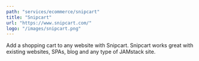 ```yaml
---
path: "services/ecommerce/snipcart"
title: "Snipcart"
url: "https://www.snipcart.com/"
logo: "/images/snipcart.png"
---
```


Add a shopping cart to any website with Snipcart. Snipcart works great with existing websites, SPAs, blog and any type of JAMstack site.